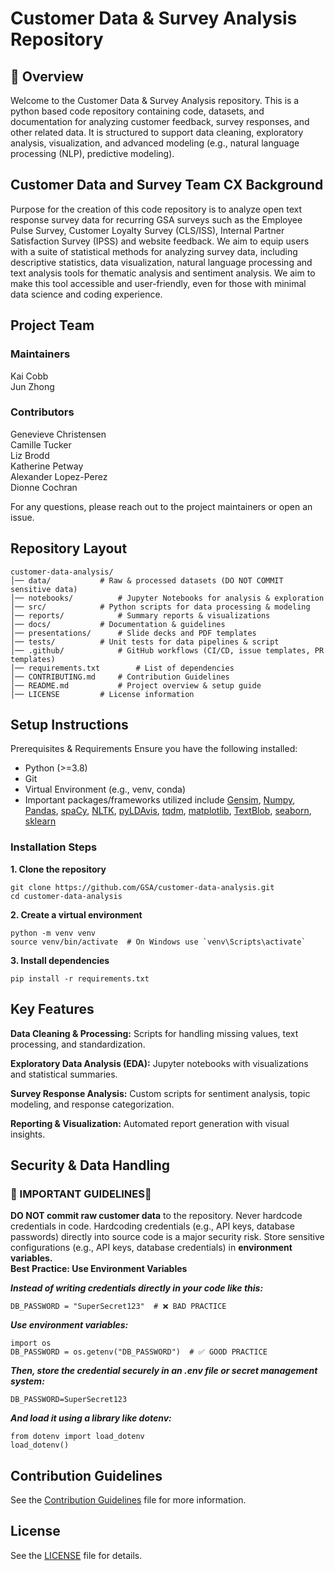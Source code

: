 # Customer Data & Survey Analysis Repository

## 📌 Overview
Welcome to the Customer Data & Survey Analysis repository. This is a python based code repository containing code, datasets, and documentation for analyzing customer feedback, survey responses, and other related data. It is structured to support data cleaning, exploratory analysis, visualization, and advanced modeling (e.g., natural language processing (NLP), predictive modeling).

## Customer Data and Survey Team CX Background 
Purpose for the creation of this code repository is to analyze open text response survey data for recurring GSA surveys such as the Employee Pulse Survey, Customer Loyalty Survey (CLS/ISS), Internal Partner Satisfaction Survey (IPSS) and website feedback. We aim to equip users with a suite of statistical methods for analyzing survey data, including descriptive statistics, data visualization, natural language processing and text analysis tools for thematic analysis and sentiment analysis. We aim to make this tool accessible and user-friendly, even for those with minimal data science and coding experience.

## Project Team
### Maintainers
Kai Cobb  
Jun Zhong
### Contributors
Genevieve Christensen  
Camille Tucker  
Liz Brodd  
Katherine Petway  
Alexander Lopez-Perez  
Dionne Cochran

For any questions, please reach out to the project maintainers or open an issue. 

## Repository Layout
```
customer-data-analysis/  
│── data/			# Raw & processed datasets (DO NOT COMMIT sensitive data)  
│── notebooks/			# Jupyter Notebooks for analysis & exploration  
│── src/			# Python scripts for data processing & modeling  
│── reports/			# Summary reports & visualizations  
│── docs/			# Documentation & guidelines  
│── presentations/		# Slide decks and PDF templates  
│── tests/			# Unit tests for data pipelines & script  
│── .github/			# GitHub workflows (CI/CD, issue templates, PR templates)  
│── requirements.txt		# List of dependencies  
│── CONTRIBUTING.md		# Contribution Guidelines
│── README.md			# Project overview & setup guide  
│── LICENSE			# License information
```


## Setup Instructions
Prerequisites & Requirements
Ensure you have the following installed:  
- Python (>=3.8)  
- Git  
- Virtual Environment (e.g., venv, conda)  
- Important packages/frameworks utilized include [Gensim](https://pypi.org/project/gensim/), [Numpy](https://numpy.org/), [Pandas](https://pandas.pydata.org/), [spaCy](https://github.com/explosion/spaCy), [NLTK](https://www.nltk.org/), [pyLDAvis](https://pypi.org/project/pyLDAvis/), [tqdm](https://github.com/tqdm/tqdm), [matplotlib](https://matplotlib.org/), [TextBlob](https://textblob.readthedocs.io/en/dev/), [seaborn](https://seaborn.pydata.org/), [sklearn](https://scikit-learn.org/stable/)
### Installation Steps
**1. Clone the repository**

```
git clone https://github.com/GSA/customer-data-analysis.git
cd customer-data-analysis
```

**2. Create a virtual environment**

```
python -m venv venv
source venv/bin/activate  # On Windows use `venv\Scripts\activate`
```

**3. Install dependencies**

```
pip install -r requirements.txt
```

## Key Features
**Data Cleaning & Processing:** Scripts for handling missing values, text processing, and standardization. 
 
**Exploratory Data Analysis (EDA):** Jupyter notebooks with visualizations and statistical summaries.  

**Survey Response Analysis:** Custom scripts for sentiment analysis, topic modeling, and response categorization. 
 
**Reporting & Visualization:** Automated report generation with visual insights.

## Security & Data Handling
### 🚨 IMPORTANT GUIDELINES🚨
**DO NOT commit raw customer data** to the repository.
Never hardcode credentials in code. Hardcoding credentials (e.g., API keys, database passwords) directly into source code is a major security risk. 
Store sensitive configurations (e.g., API keys, database credentials) in **environment variables.**  
**Best Practice: Use Environment Variables**

***Instead of writing credentials directly in your code like this:***

```
DB_PASSWORD = "SuperSecret123"  # ❌ BAD PRACTICE
```

***Use environment variables:***

```
import os
DB_PASSWORD = os.getenv("DB_PASSWORD")  # ✅ GOOD PRACTICE
```

***Then, store the credential securely in an .env file or secret management system:***

```
DB_PASSWORD=SuperSecret123
```

***And load it using a library like dotenv:***

```
from dotenv import load_dotenv
load_dotenv()
```

## Contribution Guidelines
See the [Contribution Guidelines](https://github.com/GSA/Customer-Data-Survey-Analysis/blob/main/CONTRIBUTING.md) file for more information.

## License
See the [LICENSE](https://github.com/GSA/Customer-Data-Survey-Analysis/blob/main/LICENSE.md) file for details.





